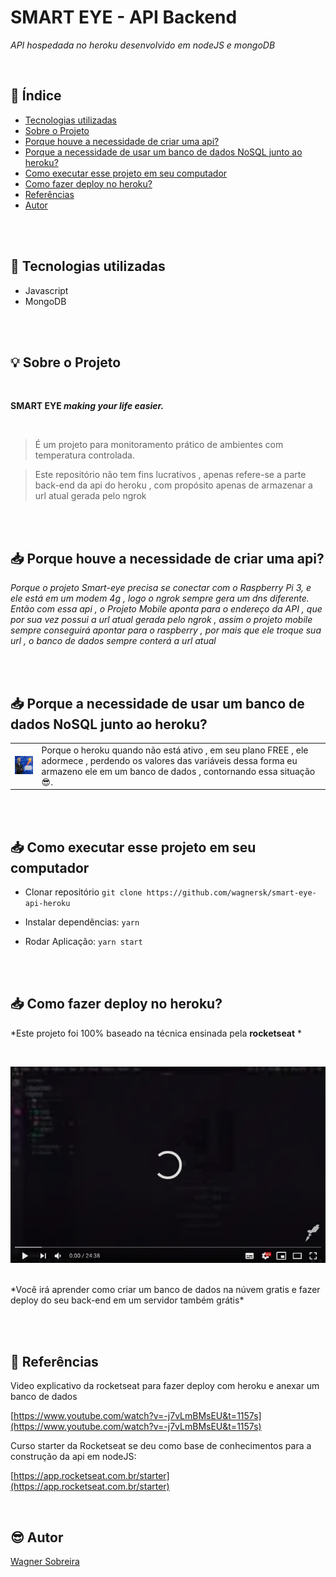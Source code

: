 # SMART EYE - API Backend

*API hospedada no heroku desenvolvido em nodeJS e mongoDB*


                                        
<br>


## 📑 Índice

- [Tecnologias utilizadas](#-tecnologias-utilizadas)
- [Sobre o Projeto](#-sobre-o-projeto)
- [Porque houve a necessidade de criar uma api?](#-porque-houve-a-necessidade-de-criar-uma-api)
- [Porque a necessidade de usar um banco de dados NoSQL junto ao heroku?](#-porque-a-necessidade-de-usar-um-banco-de-dados-NoSQL-junto-ao-heroku)
- [Como executar esse projeto em seu computador](#-como-executar-esse-projeto-em-seu-computador)
- [Como fazer deploy no heroku?](#-como-fazer-deploy-no-heroku)
- [Referências](#-referências)
- [Autor](#-autor)


<br><br>


## 🚀 Tecnologias utilizadas

- Javascript
- MongoDB

<br><br>

## 💡 Sobre o Projeto

<br>

**SMART EYE  _making your life easier._**

<br>

> É um projeto para monitoramento prático de ambientes com temperatura controlada.<br>

> Este repositório não tem fins lucrativos , apenas refere-se a parte back-end da api do heroku , com propósito apenas de armazenar a url atual gerada pelo ngrok

<br><br>


## 📥 Porque houve a necessidade de criar uma api?

*Porque o projeto Smart-eye precisa se conectar com o Raspberry Pi 3, e ele está em um modem 4g , logo o ngrok sempre gera um dns diferente.
Então com essa api , o Projeto Mobile aponta para o endereço da API , que por sua vez possui a url atual gerada pelo ngrok , assim o projeto mobile sempre conseguirá apontar para o raspberry , por mais que ele troque sua url , o banco de dados sempre conterá a url atual*


<br><br>


## 📥 Porque a necessidade de usar um banco de dados NoSQL junto ao heroku?

<table>
  <tr>
    <td><img src="/image/stonks-meme.jpeg"/></td>
    
<td>Porque o heroku quando não está ativo , em seu plano FREE , ele adormece , perdendo os valores 
  das variáveis dessa forma eu armazeno ele em um banco de dados , contornando essa situação 😎️.</td> 
  </tr>
</table>

<br><br>

## 📥 Como executar esse projeto em seu computador

- Clonar repositório `git clone https://github.com/wagnersk/smart-eye-api-heroku`

- Instalar dependências: `yarn`

- Rodar Aplicação: `yarn start`

<br><br>


## 📥 Como fazer deploy no heroku?


*Este projeto foi 100% baseado na técnica ensinada pela **rocketseat** *

<br>

[![Watch the video](https://github.com/wagnersk/smart-eye-api-heroku/blob/master/image/youtubeloading.jpeg)](https://www.youtube.com/watch?v=-j7vLmBMsEU)

<br>
*Você irá aprender como criar um banco de dados na núvem gratis e fazer deploy do seu back-end em um servidor também grátis*

<br><br>


## 📕 Referências


Video explicativo da rocketseat para fazer deploy com heroku e anexar um banco de dados 

[https://www.youtube.com/watch?v=-j7vLmBMsEU&t=1157s](https://www.youtube.com/watch?v=-j7vLmBMsEU&t=1157s)


Curso starter da Rocketseat se deu como base de conhecimentos para a construção da api em nodeJS:

[https://app.rocketseat.com.br/starter](https://app.rocketseat.com.br/starter)

<br>

## 😎️ Autor

[Wagner Sobreira](https://www.linkedin.com/in/wagner-sobreira-395b66167/)
